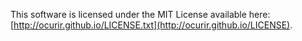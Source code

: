 This software is licensed under the MIT License available here: [http://ocurir.github.io/LICENSE.txt](http://ocurir.github.io/LICENSE).
